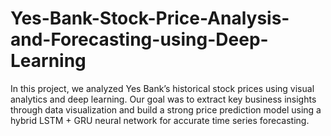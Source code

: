 # Yes-Bank-Stock-Price-Analysis-and-Forecasting-using-Deep-Learning
In this project, we analyzed Yes Bank’s historical stock prices using visual analytics and deep learning. Our goal was to extract key business insights through data visualization and build a strong price prediction model using a hybrid LSTM + GRU neural network for accurate time series forecasting.
